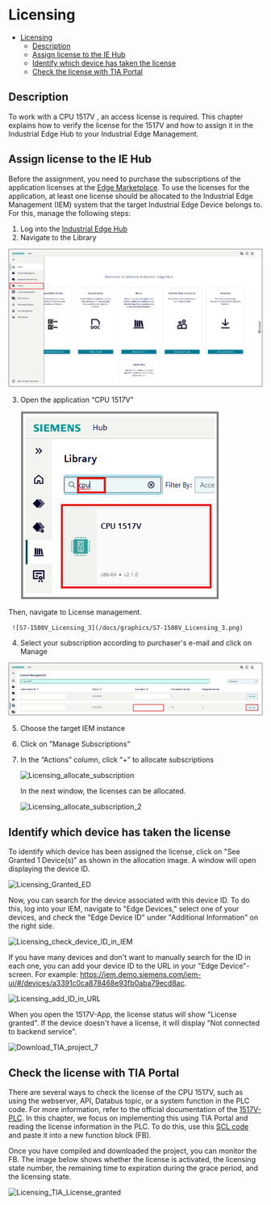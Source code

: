 # Licensing

- [Licensing](#licensing)
  - [Description](#description)
  - [Assign license to the IE Hub](#assign-license-to-the-ie-hub)
  - [Identify which device has taken the license](#identify-which-device-has-taken-the-license)
  - [Check the license with TIA Portal](#check-the-license-with-tia-portal)

## Description

To work with a CPU 1517V , an access license is required. This chapter explains how to verify the license for the 1517V and how to assign it in the Industrial Edge Hub to your Industrial Edge Management.

## Assign license to the IE Hub

Before the assignment, you need to purchase the subscriptions of the application licenses at the [Edge Marketplace](https://www.dex.siemens.com/?selected=edge). To use the licenses for the application, at least one license should be allocated to the Industrial Edge Management (IEM) system that the target Industrial Edge Device belongs to. For this, manage the following steps:

1. Log into the [Industrial Edge Hub](https://umipomoh.iehub.eu1.edge.siemens.cloud/home)
2. Navigate to the Library

 ![S7-1500V_Licensing_1](/docs/graphics/S7-1500V_Licensing_1.png)

3. Open the application “CPU 1517V”

     ![S7-1500V_Licensing_2](/docs/graphics/S7-1500V_Licensing_2.png)

  Then, navigate to License management.

     ![S7-1500V_Licensing_3](/docs/graphics/S7-1500V_Licensing_3.png)

4. Select your subscription according to purchaser's e-mail and click on Manage

![S7-1500V_Licensing_4](/docs/graphics/S7-1500V_Licensing_4.png)

5. Choose the target IEM instance
6. Click on ”Manage Subscriptions”
7. In the “Actions” column, click “+” to allocate subscriptions

    ![Licensing_allocate_subscription](/docs/graphics/Licensing_allocate_subscription.png)

    In the next window, the licenses can be allocated.

    ![Licensing_allocate_subscription_2](/docs/graphics/Licensing_allocate_subscription_2.png)

## Identify which device has taken the license

To identify which device has been assigned the license, click on "See Granted 1 Device(s)" as shown in the allocation image. A window will open displaying the device ID.

![Licensing_Granted_ED](/docs/graphics/Licensing_Granted_ED.png)

Now, you can search for the device associated with this device ID. To do this, log into your IEM, navigate to "Edge Devices," select one of your devices, and check the "Edge Device ID" under "Additional Information" on the right side.

![Licensing_check_device_ID_in_IEM](/docs/graphics/Licensing_check_device_ID_in_IEM.png)

If you have many devices and don't want to manually search for the ID in each one, you can add your device ID to the URL in your "Edge Device"-screen. For example: https://iem.demo.siemens.com/iem-ui/#/devices/a3391c0ca878468e93fb0aba79ecd8ac.

![Licensing_add_ID_in_URL](/docs/graphics/Licensing_add_ID_in_URL.png)

When you open the 1517V-App, the license status will show "License granted". If the device doesn't have a license, it will display "Not connected to backend service".

![Download_TIA_project_7](/docs/graphics/Licensing_check_license_in_1517V.png)

## Check the license with TIA Portal

There are several ways to check the license of the CPU 1517V, such as using the webserver, API, Databus topic, or a system function in the PLC code. For more information, refer to the official documentation of the [1517V-PLC](https://support.industry.siemens.com/cs/document/109825448/s7-1500-virtual-controller-cpu-1517v(f)-function-manual?dti=0&lc=en-MW). In this chapter, we focus on implementing this using TIA Portal and reading the license information in the PLC. To do this, use this [SCL code](/src/GetLicenseInfo.scl) and paste it into a new function block (FB).

Once you have compiled and downloaded the project, you can monitor the FB. The image below shows whether the license is activated, the licensing state number, the remaining time to expiration during the grace period, and the licensing state.

![Licensing_TIA_License_granted](/docs/graphics/Licensing_TIA_License_granted.png)



